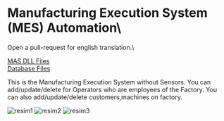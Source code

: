 # Manufacturing Execution System (MES) Automation\

Open a pull-request for english translation.\

[MAS DLL Files](https://github.com/Batur123/Manufacturing-Execution-System-DLL-Extensions) \
[Database Files](https://github.com/Batur123/Manufacturing-Execution-System-Full-Database)

This is the Manufacturing Execution System without Sensors. You can add/update/delete for Operators who are employees of the Factory. You can also add/update/delete customers,machines on factory. 

![resim1](https://user-images.githubusercontent.com/32031460/72464926-4acad000-37e7-11ea-942e-d9c46df69d96.PNG)
![resim2](https://user-images.githubusercontent.com/32031460/72464927-4b636680-37e7-11ea-86ab-44acfe37e556.PNG)
![resim3](https://user-images.githubusercontent.com/32031460/72464929-4b636680-37e7-11ea-8e3c-8cc5075b0557.PNG)






